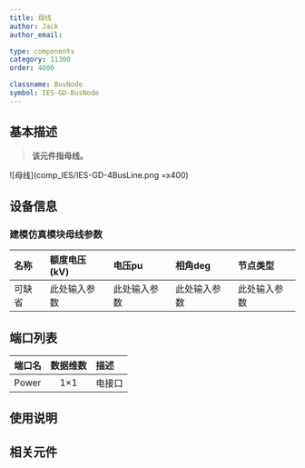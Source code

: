 ```yaml
---
title: 母线
author: Jack
author_email:

type: components
category: 11300
order: 4000

classname: BusNode
symbol: IES-GD-BusNode
---
```

## 基本描述

> **该元件指母线。**

![母线](comp_IES/IES-GD-4BusLine.png =x400)

## 设备信息

### 建模仿真模块母线参数
| 名称 | 额度电压(kV) |  电压pu  |  相角deg  | 节点类型 |
| :--- | :--- | :--- | :--- | :--- |
| 可缺省 | 此处输入参数 | 此处输入参数 | 此处输入参数 | 此处输入参数 |

## 端口列表
| 端口名 | 数据维数 | 描述 |
| :--- | :--:  | :--- |
|  Power  | 1×1  | 电接口  |



## 使用说明



## 相关元件
